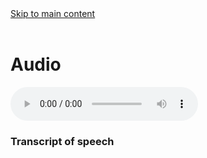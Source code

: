 <!--!DOCTYPE html is not included in this template as it is added by Pandoc. If Pandoc is not used to convert then DOCTYPE may need to be added manually>
<html>
<head>
<meta charset="utf-8">
<title>Audio  - Cool Code 2</title>
<!--CSS stylings-->
<style>
.title{}<!--this class name isspecific to Pandoc which introduces a duplicate title to the HTML document if the 'display:none;' attribute is not included-->
display:none;}
marker{
    display:none;}
    summary{
        list-style:none;}
    }
}
<!-- Other CSS styles can be included here if needed-->
</style>
</head>
<body>
<a href="#mainContent">Skip to main content</a>
<header> <!-- banner landmark-->
<!-- img src="" alt=""> Creates placeholder for logo and provides text ddescription-->
</header>
<nav>
<!--aria-label="" if desired will allow me to rename the navigation region-->
</nav>

<main id="mainContent">

<h1>Audio</h1>

<audio controls preload="auto"
src="./test.mp3">
</audio>

<div role="region" aria-label="Transcript"> <!--Changing the role to 'region' allows me to create new landmarks at will when combined with the aria-label-->
<details>

<summary role="button"><h3>Transcript of speech</h3></summary>
<!--When combined with the CSSstyling for the details/summary component, (please see above), the rendered component works as both an expandable heading and button. However, the level may need to change depending on the other levels within the page.-->

Example transcript text.

</details>
</main>
<footer>
</footer>
</body>
</html>